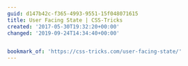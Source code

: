 ```yaml
---
guid: d147b42c-f365-4993-9551-15f048071615
title: User Facing State | CSS-Tricks
created: '2017-05-30T19:32:20+00:00'
changed: '2019-09-24T14:34:40+00:00'


bookmark_of: 'https://css-tricks.com/user-facing-state/'
---
```





